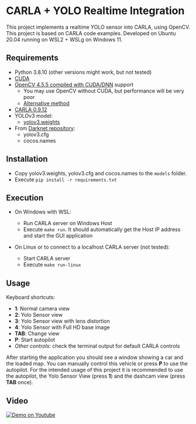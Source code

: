 # CARLA + YOLO Realtime Integration

This project implements a realtime YOLO sensor into CARLA, using OpenCV. This project is based on CARLA code examples. Developed on Ubuntu 20.04 running on WSL2 + WSLg on Windows 11.

## Requirements

- Python 3.8.10 (other versions might work, but not tested)
- [CUDA](https://docs.nvidia.com/cuda/cuda-installation-guide-linux/index.html)
- [OpenCV 4.5.5 compiled with CUDA/DNN](/OPENCV_BUILD.md) support
    - You may use OpenCV without CUDA, but performance will be very poor
    - [Alternative method](https://gist.github.com/raulqf/f42c718a658cddc16f9df07ecc627be7)
- [CARLA 0.9.12](https://github.com/carla-simulator/carla/releases/tag/0.9.12)
- YOLOv3 model:
    - [yolov3.weights](https://pjreddie.com/media/files/yolov3.weights)
- From [Darknet repository](https://github.com/pjreddie/darknet):
    - yolov3.cfg
    - cocos.names

## Installation

- Copy yolov3.weights, yolov3.cfg and cocos.names to the `models` folder.
- Execute `pip install -r requirements.txt`

## Execution

- On Windows with WSL:
    - Run CARLA server on Windows Host
    - Execute `make run`. It should automatically get the Host IP address and start the GUI application

- On Linux or to connect to a localhost CARLA server (not tested):
  - Start CARLA server
  - Execute `make run-linux`

## Usage

Keyboard shortcuts:
- **1**: Normal camera view
- **2**: Yolo Sensor view
- **3**: Yolo Sensor view with lens distortion
- **4**: Yolo Sensor with Full HD base image
- **TAB**: Change view
- **P**: Start autopilot
- *Other controls*: check the terminal output for default CARLA controls

After starting the application you should see a window showing a car and the loaded map. You can manually control this vehicle or press **P** to use the autopilot. For the intended usage of this project it is recommended to use the autopilot, the Yolo Sensor View (press **1**) and the dashcam view (press **TAB** once).

## Video

[![Demo on Youtube](https://i3.ytimg.com/vi/YahcyJkUCWA/hqdefault.jpg)](https://www.youtube.com/watch?v=YahcyJkUCWA)
